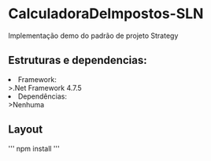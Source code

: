# CalculadoraDeImpostos-SLN
Implementação demo do padrão de projeto Strategy
<h2>Estruturas e dependencias:</h2>
<li>Framework:</li>
<a>>.Net Framework 4.7.5</a>
<li>Dependências:</li>
<a>>Nenhuma</a>
<h2>Layout</h2>

''' npm install '''

